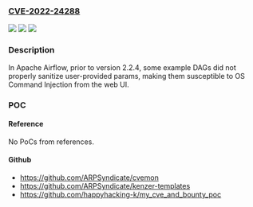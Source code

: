 ### [CVE-2022-24288](https://cve.mitre.org/cgi-bin/cvename.cgi?name=CVE-2022-24288)
![](https://img.shields.io/static/v1?label=Product&message=Apache%20Airflow&color=blue)
![](https://img.shields.io/static/v1?label=Version&message=%3C%202.2.4%20&color=brighgreen)
![](https://img.shields.io/static/v1?label=Vulnerability&message=CWE-78%20Improper%20Neutralization%20of%20Special%20Elements%20used%20in%20an%20OS%20Command%20('OS%20Command%20Injection')&color=brighgreen)

### Description

In Apache Airflow, prior to version 2.2.4, some example DAGs did not properly sanitize user-provided params, making them susceptible to OS Command Injection from the web UI.

### POC

#### Reference
No PoCs from references.

#### Github
- https://github.com/ARPSyndicate/cvemon
- https://github.com/ARPSyndicate/kenzer-templates
- https://github.com/happyhacking-k/my_cve_and_bounty_poc

